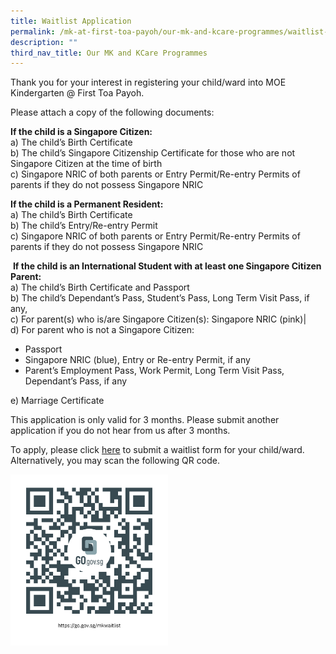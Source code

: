 ```yaml
---
title: Waitlist Application
permalink: /mk-at-first-toa-payoh/our-mk-and-kcare-programmes/waitlist-application/
description: ""
third_nav_title: Our MK and KCare Programmes
---
```

Thank you for your interest in registering your child/ward into MOE Kindergarten @ First Toa Payoh. 

Please attach a copy of the following documents:

**If the child is a Singapore Citizen:**<br>
a) The child’s Birth Certificate  
b) The child’s Singapore Citizenship Certificate for those who are not Singapore Citizen at the time of birth  
c) Singapore NRIC of both parents or Entry Permit/Re-entry Permits of parents if they do not possess Singapore NRIC

**If the child is a Permanent Resident:**<br>
a) The child’s Birth Certificate  
b) The child’s Entry/Re-entry Permit  
c) Singapore NRIC of both parents or Entry Permit/Re-entry Permits of parents if they do not possess Singapore NRIC

 **If the child is an International Student with at least one Singapore Citizen Parent:**<br>
 a) The child’s Birth Certificate and Passport  
b) The child’s Dependant’s Pass, Student’s Pass, Long Term Visit Pass, if any,  
c) For parent(s) who is/are Singapore Citizen(s): Singapore NRIC (pink)|  
d) For parent who is not a Singapore Citizen: 
*   Passport
*   Singapore NRIC (blue), Entry or Re-entry Permit, if any
*   Parent’s Employment Pass, Work Permit, Long Term Visit Pass, Dependant’s Pass, if any

e) Marriage Certificate

This application is only valid for 3 months. Please submit another application if you do not hear from us after 3 months.

To apply, please click [here](https://go.gov.sg/mkwaitlist) to submit a waitlist form for your child/ward. Alternatively, you may scan the following QR code.

<a href="https://go.gov.sg/mkwaitlist">
	<img src="/images/mk%20waitlist.png" style="width:50%"/>
</a>